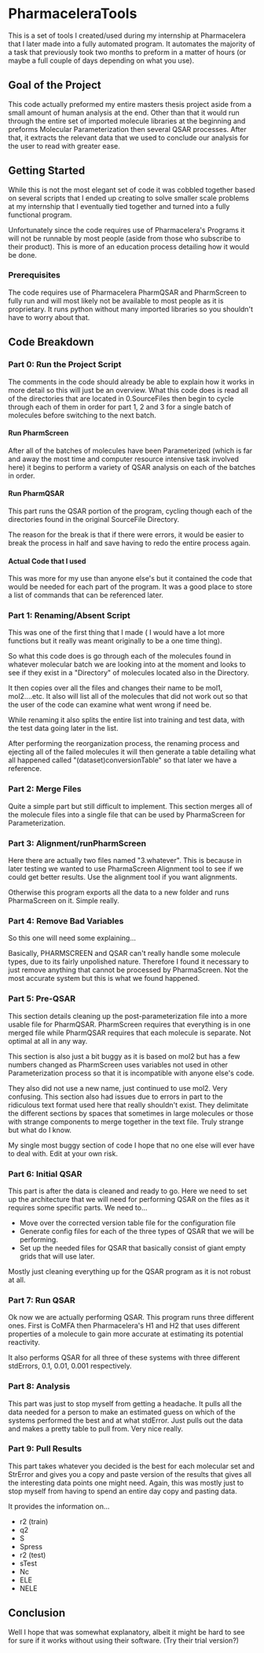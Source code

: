 # PharmaceleraTools

This is a set of tools I created/used during my internship at Pharmacelera that I later made into a fully automated program. It automates the majority of a task that previously took two months to preform in a matter of hours (or maybe a full couple of days depending on what you use).

## Goal of the Project

This code actually preformed my entire masters thesis project aside from a small amount of human analysis at the end. Other than that it would run through the entire set of imported molecule libraries at the beginning and preforms Molecular Parameterization then several QSAR processes. After that, it extracts the relevant data that we used to conclude our analysis for the user to read with greater ease.

## Getting Started

While this is not the most elegant set of code it was cobbled together based on several scripts that I ended up creating to solve smaller scale problems at my internship that I eventually tied together and turned into a fully functional program.

Unfortunately since the code requires use of Pharmacelera's Programs it will not be runnable by most people (aside from those who subscribe to their product). This is more of an education process detailing how it would be done.


### Prerequisites

The code requires use of Pharmacelera PharmQSAR and PharmScreen to fully run and will most likely not be available to most people as it is proprietary. It runs python without many imported libraries so you shouldn't have to worry about that.




## Code Breakdown

### Part 0: Run the Project Script

The comments in the code should already be able to explain how it works in more detail so this will just be an overview. What this code does is read all of the directories that are located in 0.SourceFiles then begin to cycle through each of them in order for part 1, 2 and 3 for a single batch of molecules before switching to the next batch.

#### Run PharmScreen

After all of the batches of molecules have been Parameterized (which is far and away the most time and computer resource intensive task involved here) it begins to perform a variety of QSAR analysis on each of the batches in order.

#### Run PharmQSAR

This part runs the QSAR portion of the program, cycling though each of the directories found in the original SourceFile Directory.

The reason for the break is that if there were errors, it would be easier to break the process in half and save having to redo the entire process again.

#### Actual Code that I used

This was more for my use than anyone else's but it contained the code that would be needed for each part of the program. It was a good place to store a list of commands that can be referenced later.

### Part 1: Renaming/Absent Script

This was one of the first thing that I made ( I would have a lot more functions but it really was meant originally to be a one time thing).

So what this code does is go through each of the molecules found in whatever molecular batch we are looking into at the moment and looks to see if they exist in a "Directory" of molecules located also in the Directory.

It then copies over all the files and changes their name to be mol1, mol2....etc. It also will list all of the molecules that did not work out so that the user of the code can examine what went wrong if need be.

While renaming it also splits the entire list into training and test data, with the test data going later in the list.

After performing the reorganization process, the renaming process and ejecting all of the failed molecules it will then generate a table detailing what all happened called "(dataset)conversionTable" so that later we have a reference.


### Part 2: Merge Files

Quite a simple part but still difficult to implement. This section merges all of the molecule files into a single file that can be used by PharmaScreen for Parameterization.


### Part 3: Alignment/runPharmScreen

Here there are actually two files named "3.whatever". This is because in later testing we wanted to use PharmaScreen Alignment tool to see if we could get better results. Use the alignment tool if you want alignments.

Otherwise this program exports all the data to a new folder and runs PharmaScreen on it. Simple really.


### Part 4: Remove Bad Variables

So this one will need some explaining...

Basically, PHARMSCREEN and QSAR can't really handle some molecule types, due to its fairly unpolished nature. Therefore I found it necessary to just remove anything that cannot be processed by PharmaScreen. Not the most accurate system but this is what we found happened.


### Part 5: Pre-QSAR

This section details cleaning up the post-parameterization file into a more usable file for PharmQSAR. PharmScreen requires that everything is in one merged file while PharmQSAR requires that each molecule is separate. Not optimal at all in any way.

This section is also just a bit buggy as it is based on mol2 but has a few numbers changed as PharmScreen uses variables not used in other Parameterization process so that it is incompatible with anyone else's code.

They also did not use a new name, just continued to use mol2. Very confusing. This section also had issues due to errors in part to the ridiculous text format used here that really shouldn't exist. They delimitate the different sections by spaces that sometimes in large molecules or those with strange components to merge together in the text file. Truly strange but what do I know.

My single most buggy section of code I hope that no one else will ever have to deal with. Edit at your own risk.

### Part 6: Initial QSAR

This part is after the data is cleaned and ready to go. Here we need to set up the architecture that we will need for performing QSAR on the files as it requires some specific parts. We need to...
* Move over the corrected version table file for the configuration file
* Generate config files for each of the three types of QSAR that we will be performing.
* Set up the needed files for QSAR that basically consist of giant empty grids that will use later.

Mostly just cleaning everything up for the QSAR program as it is not robust at all.


### Part 7: Run QSAR

Ok now we are actually performing QSAR. This program runs three different ones. First is CoMFA then Pharmacelera's H1 and H2 that uses different properties of a molecule to gain more accurate at estimating its potential reactivity.

It also performs QSAR for all three of these systems with three different stdErrors, 0.1, 0.01, 0.001 respectively.


### Part 8: Analysis

This part was just to stop myself from getting a headache. It pulls all the data needed for a person to make an estimated guess on which of the systems performed the best and at what stdError. Just pulls out the data and makes a pretty table to pull from. Very nice really.


### Part 9: Pull Results

This part takes whatever you decided is the best for each molecular set and StrError and gives you a copy and paste version of the results that gives all the interesting data points one might need. Again, this was mostly just to stop myself from having to spend an entire day copy and pasting data.

It provides the information on...
* r2 (train)
* q2
* S
* Spress
* r2 (test)
* sTest
* Nc
* ELE
* NELE



## Conclusion

Well I hope that was somewhat explanatory, albeit it might be hard to see for sure if it works without using their software. (Try their trial version?)
